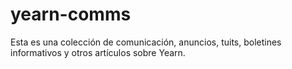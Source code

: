 # yearn-comms
Esta es una colección de comunicación, anuncios, tuits, boletines informativos y otros artículos sobre Yearn.
